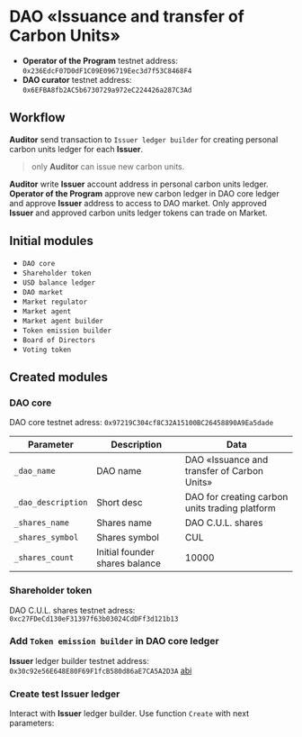 # DAO «Issuance and transfer of Carbon Units»

- **Operator of the Program** testnet address: `0x236EdcF07D0dF1C09E096719Eec3d7f53C8468F4`
- **DAO curator** testnet address: `0x6EFBA8fb2AC5b6730729a972eC224426a287C3Ad`

## Workflow
**Auditor** send transaction to `Issuer ledger builder` for creating personal carbon units ledger for each **Issuer**.
> only **Auditor** can issue new carbon units.

**Auditor** write **Issuer** account address in personal carbon units ledger. **Operator of the Program** approve new carbon ledger in DAO core ledger and approve **Issuer** address to access to DAO market. Only approved  **Issuer** and approved carbon units ledger tokens can trade on Market.

## Initial modules
- `DAO core`
- `Shareholder token`
- `USD balance ledger`
- `DAO market`
- `Market regulator`
- `Market agent`
- `Market agent builder`
- `Token emission builder`
- `Board of Directors`
- `Voting token`

## Created modules

### DAO core
DAO core testnet adress: `0x97219C304cf8C32A15100BC26458890A9Ea5dade`

Parameter | Description | Data
---------|----------|-------
`_dao_name` | DAO name | DAO «Issuance and transfer of Carbon Units»
`_dao_description` | Short desc| DAO for creating carbon units trading platform
`_shares_name` | Shares name | DAO C.U.L. shares
`_shares_symbol` | Shares symbol | CUL
`_shares_count` | Initial founder shares balance | 10000




### Shareholder token

DAO C.U.L. shares testnet adress: `0xc27FDeCd130eF31397f63b03024CdDFf3d121b13`


### Add `Token emission builder` in DAO core ledger

**Issuer** ledger builder testnet address: `0x30c92e56E648E80F69F1fcB580d86aE7CA5A2D3A` [abi](https://github.com/airalab/core/blob/master/abi/builder/BuilderTokenEmission.json)

### Create test **Issuer** ledger

Interact with **Issuer** ledger builder. Use function `Create` with next parameters:
